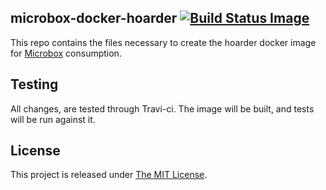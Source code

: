 ## microbox-docker-hoarder [![Build Status Image](https://github.com/mu-box/microbox-docker-hoarder/actions/workflows/ci.yaml/badge.svg)](https://github.com/mu-box/microbox-docker-hoarder/actions)

This repo contains the files necessary to create the hoarder docker image for [Microbox](http://microbox.cloud) consumption.

## Testing

All changes, are tested through Travi-ci. The image will be built, and tests will be run against it.

## License

This project is released under [The MIT License](http://opensource.org/licenses/MIT).
